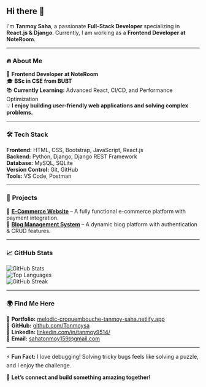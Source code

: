 ## Hi there 👋  
I'm **Tanmoy Saha**, a passionate **Full-Stack Developer** specializing in **React.js & Django**. Currently, I am working as a **Frontend Developer at NoteRoom**.  

---

### 🔥 **About Me**  
🚀 **Frontend Developer at NoteRoom**  
🎓 **BSc in CSE from BUBT**  
📚 **Currently Learning:** Advanced React, CI/CD, and Performance Optimization  
💡 **I enjoy building user-friendly web applications and solving complex problems.**  

---

### 🛠️ **Tech Stack**  
**Frontend:** HTML, CSS, Bootstrap, JavaScript, React.js  
**Backend:** Python, Django, Django REST Framework  
**Database:** MySQL, SQLite  
**Version Control:** Git, GitHub  
**Tools:** VS Code, Postman  

---

### 🚀 **Projects**  
🔹 [**E-Commerce Website**](https://github.com/Tonmoysa/e_commerce_website) – A fully functional e-commerce platform with payment integration.  
🔹 [**Blog Management System**](https://github.com/Tonmoysa/blog_website) – A dynamic blog platform with authentication & CRUD features.  
 
---

### 📈 **GitHub Stats**  
![GitHub Stats](https://github-readme-stats.vercel.app/api?username=Tonmoysa&show_icons=true&theme=radical)  
![Top Languages](https://github-readme-stats.vercel.app/api/top-langs/?username=Tonmoysa&layout=compact&theme=radical)  
![GitHub Streak](https://github-readme-streak-stats.herokuapp.com/?user=Tonmoysa&theme=radical)  

---

### 🌍 **Find Me Here**  
🔗 **Portfolio:** [melodic-croquembouche-tanmoy-saha.netlify.app](https://melodic-croquembouche-tanmoy-saha.netlify.app/)  
🔗 **GitHub:** [github.com/Tonmoysa](https://github.com/Tonmoysa)  
🔗 **LinkedIn:** [linkedin.com/in/tanmoy9514/](https://linkedin.com/in/tanmoy9514/)  
📧 **Email:** [sahatonmoy159@gmail.com](mailto:sahatonmoy159@gmail.com)  

---

⚡ **Fun Fact:** I love debugging! Solving tricky bugs feels like solving a puzzle, and I enjoy the challenge.  

🚀 **Let’s connect and build something amazing together!**  
